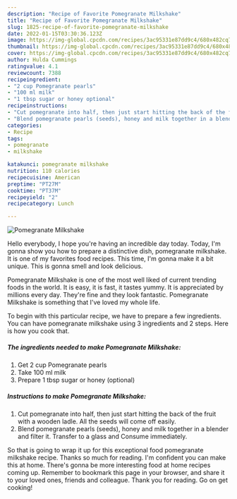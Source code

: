 ```yaml
---
description: "Recipe of Favorite Pomegranate Milkshake"
title: "Recipe of Favorite Pomegranate Milkshake"
slug: 1825-recipe-of-favorite-pomegranate-milkshake
date: 2022-01-15T03:30:36.123Z
image: https://img-global.cpcdn.com/recipes/3ac95331e87dd9c4/680x482cq70/pomegranate-milkshake-recipe-main-photo.jpg
thumbnail: https://img-global.cpcdn.com/recipes/3ac95331e87dd9c4/680x482cq70/pomegranate-milkshake-recipe-main-photo.jpg
cover: https://img-global.cpcdn.com/recipes/3ac95331e87dd9c4/680x482cq70/pomegranate-milkshake-recipe-main-photo.jpg
author: Hulda Cummings
ratingvalue: 4.1
reviewcount: 7388
recipeingredient:
- "2 cup Pomegranate pearls"
- "100 ml milk"
- "1 tbsp sugar or honey optional"
recipeinstructions:
- "Cut pomegranate into half, then just start hitting the back of the fruit with a wooden ladle. All the seeds will come off easily."
- "Blend pomegranate pearls (seeds), honey and milk together in a blender and filter it. Transfer to a glass and Consume immediately."
categories:
- Recipe
tags:
- pomegranate
- milkshake

katakunci: pomegranate milkshake 
nutrition: 110 calories
recipecuisine: American
preptime: "PT27M"
cooktime: "PT37M"
recipeyield: "2"
recipecategory: Lunch

---
```



![Pomegranate Milkshake](https://img-global.cpcdn.com/recipes/3ac95331e87dd9c4/680x482cq70/pomegranate-milkshake-recipe-main-photo.jpg)

Hello everybody, I hope you're having an incredible day today. Today, I'm gonna show you how to prepare a distinctive dish, pomegranate milkshake. It is one of my favorites food recipes. This time, I'm gonna make it a bit unique. This is gonna smell and look delicious.



Pomegranate Milkshake is one of the most well liked of current trending foods in the world. It is easy, it is fast, it tastes yummy. It is appreciated by millions every day. They're fine and they look fantastic. Pomegranate Milkshake is something that I've loved my whole life.


To begin with this particular recipe, we have to prepare a few ingredients. You can have pomegranate milkshake using 3 ingredients and 2 steps. Here is how you cook that.

<!--inarticleads1-->

##### The ingredients needed to make Pomegranate Milkshake:

1. Get 2 cup Pomegranate pearls
1. Take 100 ml milk
1. Prepare 1 tbsp sugar or honey (optional)




<!--inarticleads2-->

##### Instructions to make Pomegranate Milkshake:

1. Cut pomegranate into half, then just start hitting the back of the fruit with a wooden ladle. All the seeds will come off easily.
1. Blend pomegranate pearls (seeds), honey and milk together in a blender and filter it. Transfer to a glass and Consume immediately.




So that is going to wrap it up for this exceptional food pomegranate milkshake recipe. Thanks so much for reading. I'm confident you can make this at home. There's gonna be more interesting food at home recipes coming up. Remember to bookmark this page in your browser, and share it to your loved ones, friends and colleague. Thank you for reading. Go on get cooking!
